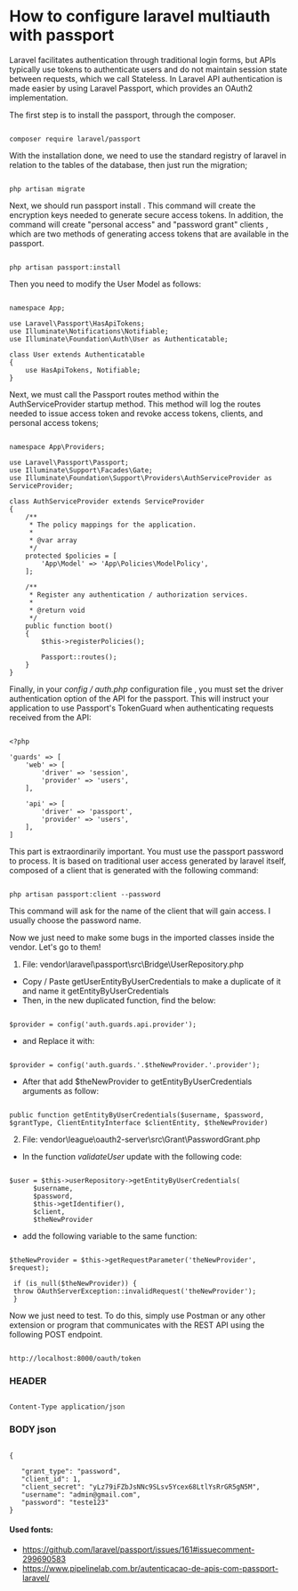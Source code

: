 # How to configure laravel multiauth with passport

Laravel facilitates authentication through traditional login forms, but APIs typically use tokens to authenticate users and do not maintain session state between requests, which we call Stateless. In Laravel API authentication is made easier by using Laravel Passport, which provides an OAuth2 implementation.

The first step is to install the passport, through the composer.

```

composer require laravel/passport
```


With the installation done, we need to use the standard registry of laravel in relation to the tables of the database, then just run the migration;

```

php artisan migrate
```


Next, we should run passport install . This command will create the encryption keys needed to generate secure access tokens. In addition, the command will create "personal access" and "password grant" clients  , which are two methods of generating access tokens that are available in the passport.

```

php artisan passport:install
```


Then you need to modify the User Model as follows:

```

namespace App;

use Laravel\Passport\HasApiTokens;
use Illuminate\Notifications\Notifiable;
use Illuminate\Foundation\Auth\User as Authenticatable;

class User extends Authenticatable
{
    use HasApiTokens, Notifiable;
}
```


Next, we must call the Passport routes method within the AuthServiceProvider startup method. This method will log the routes needed to issue access token and revoke access tokens,  clients, and personal access tokens;

```

namespace App\Providers;
 
use Laravel\Passport\Passport;
use Illuminate\Support\Facades\Gate;
use Illuminate\Foundation\Support\Providers\AuthServiceProvider as ServiceProvider;
 
class AuthServiceProvider extends ServiceProvider
{
    /**
     * The policy mappings for the application.
     *
     * @var array
     */
    protected $policies = [
        'App\Model' => 'App\Policies\ModelPolicy',
    ];
 
    /**
     * Register any authentication / authorization services.
     *
     * @return void
     */
    public function boot()
    {
        $this->registerPolicies();
 
        Passport::routes();
    }
}
```


Finally, in your *config / auth.php* configuration file , you must set the driver authentication option of the API for the passport. This will instruct your application to use Passport's TokenGuard when authenticating requests received from the API:

```

<?php

'guards' => [
    'web' => [
        'driver' => 'session',
        'provider' => 'users',
    ],

    'api' => [
        'driver' => 'passport',
        'provider' => 'users',
    ],
]
```


This part is extraordinarily important. You must use the passport password to process. It is based on traditional user access generated by laravel itself, composed of a client that is generated with the following command:

```

php artisan passport:client --password
```


This command will ask for the name of the client that will gain access. I usually choose the password name.

Now we just need to make some bugs in the imported classes inside the vendor. Let's go to them!

1. File: vendor\laravel\passport\src\Bridge\UserRepository.php
- Copy / Paste getUserEntityByUserCredentials to make a duplicate of it and name it getEntityByUserCredentials
- Then, in the new duplicated function, find the below:
```

$provider = config('auth.guards.api.provider');
```

- and Replace it with:
```

$provider = config('auth.guards.'.$theNewProvider.'.provider');
```

- After that add $theNewProvider to getEntityByUserCredentials arguments as follow:
```

public function getEntityByUserCredentials($username, $password, $grantType, ClientEntityInterface $clientEntity, $theNewProvider)
```


2. File: vendor\league\oauth2-server\src\Grant\PasswordGrant.php
- In the function *validateUser* update with the following code:
```

$user = $this->userRepository->getEntityByUserCredentials(
      $username,
      $password,
      $this->getIdentifier(),
      $client,
      $theNewProvider
```

- add the following variable to the same function:
```

$theNewProvider = $this->getRequestParameter('theNewProvider', $request);

 if (is_null($theNewProvider)) {
 throw OAuthServerException::invalidRequest('theNewProvider');
 }
```


Now we just need to test. To do this, simply use Postman or any other extension or program that communicates with the REST API using the following POST endpoint.

```

http://localhost:8000/oauth/token
```


### HEADER
```

Content-Type application/json
```


### BODY json
```

{

   "grant_type": "password",
   "client_id": 1,
   "client_secret": "yLz79iFZbJsNNc9SLsv5Ycex68LtlYsRrGR5gN5M",
   "username": "admin@gmail.com",
   "password": "teste123"
}
```


#### Used fonts:
- https://github.com/laravel/passport/issues/161#issuecomment-299690583
- https://www.pipelinelab.com.br/autenticacao-de-apis-com-passport-laravel/
